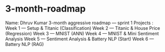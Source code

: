 # 3-month-roadmap
Name: Dhruv Kumar 
3-month aggressive roadmap — sprint 1
Projects : 
Week 1 — Setup & Titanic (Classification)
Week 2 — Titanic & House Price (Regression)
Week 3 — MNIST (ANN)
Week 4 — MNIST & Mini Sentiment Analysis
Week 5 — Sentiment Analysis & Battery NLP (Start)
Week 6 — Battery NLP (RAG)
